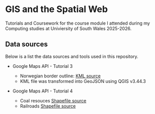 # GIS and the Spatial Web
Tutorials and Coursework for the course module I attended during my Computing studies at Univiersity of South Wales 2025-2026.

## Data sources
Below is a list the data sources and tools used in this repository.

* Google Maps API - Tutorial 3
  * Norwegian border outline: [KML source](https://mapme.notion.site/402e1700c2c7496d88151b755d465428?v=814ee4b037114acc9789b9913a2b74d8)
  * KML file was transformed into GeoJSON using QGIS v3.44.3

* Google Maps API - Tutorial 4
  * Coal resouces [Shapefile source](https://www.bgs.ac.uk/datasets/coal-resources-for-new-technologies/)
  * Railroads [Shapefile source](https://data.humdata.org/dataset/hotosm_gbr_railways)

